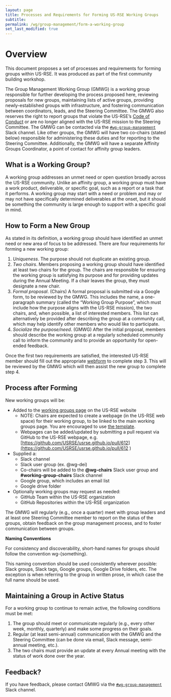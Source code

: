 ```yaml
---
layout: page
title: Processes and Requirements for Forming US-RSE Working Groups
subtitle:
permalink: /wg/group-management/form-a-working-group
set_last_modified: true
---
```


# Overview

This document proposes a set of processes and requirements for forming groups within
US-RSE. It was produced as part of the first community building workshop.

The Group Management Working Group (GMWG) is a working group responsible for further
developing the process proposed here, reviewing proposals for new groups, maintaining
lists of active groups, providing newly-established groups with infrastructure, and
fostering communication between coordinators, leads, and the Steering Committee.
The GMWG also reserves the right to report groups that violate the
US-RSE’s <a href="{{ site.baseurl }}/about/code-of-conduct/" target="_blank">Code of Conduct</a>
or are no longer aligned with the US-RSE mission to the Steering Committee.
The GMWG can be contacted via the
[`#wg-group-management`](https://usrse.slack.com/messages/wg-group-management) Slack
channel. Like other groups, the GMWG will have two co-chairs (stated below) responsible
for administering these duties and for reporting to the Steering Committee.
Additionally, the GMWG will have a separate Affinity Groups Coordinator,
a point of contact for affinity group leaders.

## What is a Working Group?

A working group addresses an unmet need or open question broadly across the US-RSE
community. Unlike an affinity group, a working group must have a work product,
deliverable, or specific goal, such as a report or a task that it performs. A working
group may start with a need or problem and may or may not have specifically determined
deliverables at the onset, but it should be something the community is large enough to
support with a specific goal in mind.

## How to Form a New Group

As stated in its definition, a working group should have identified an unmet need or
new area of focus to be addressed. There are four requirements for forming a new
working group:

1. _Uniqueness_. The purpose should not duplicate an existing group.
1. _Two chairs_. Members proposing a working group should have identified at least two
   chairs for the group. The chairs are responsible for ensuring the working group is
   satisfying its purpose and for providing updates during the Annual Meeting. If a
   chair leaves the group, they must designate a new chair.
1. _Formal proposal_. (Chairs) A formal proposal is submitted via a Google form, to be reviewed
   by the GMWG. This includes the name, a one-paragraph summary (called the
   “Working Group Purpose”, which must include how the purpose aligns with the US-RSE
   mission), the two chairs, and, when possible, a list of interested members. This
   list can alternatively be provided after describing the group at a community call,
   which may help identify other members who would like to participate.
1. _Socialize the purpose/need_. (GMWG) After the initial proposal, members should describe
   the working group at a regularly scheduled community call to inform the community and
   to provide an opportunity for open-ended feedback.

Once the first two requirements are satisfied, the interested US-RSE member should fill
out the appropriate <a href="https://forms.gle/hm67GyWWJTmWDsN37" target="_blank">webform</a> to complete step 3. This
will be reviewed by the GMWG which will then assist the new group to complete step 4.

## Process after Forming

New working groups will be:

- Added to the <a href="{{ site.baseurl }}/working-groups/" target="_blank">working groups page</a> on the US-RSE website
  - NOTE: Chairs are expected to create a webpage (in the US-RSE web space) for their
    working group, to be linked to the main working groups page.
    You are encouraged to use <a href="{{ site.baseurl }}/wg/group-management/wg-template" target="_blank">the template</a>.
  - Webpages can be added/updated by submitting a pull request via GitHub to the US-RSE webpage,
    e.g. [https://github.com/USRSE/usrse.github.io/pull/612](https://github.com/USRSE/usrse.github.io/pull/612 )
- Supplied a:
  - Slack channel
  - Slack user group (ex. @wg-dei)
  - Co-chairs will be added to the **@wg-chairs** Slack user group and **#working-group-chairs** Slack channel
  - Google group, which includes an email list
  - Google drive folder
- Optionally working groups may request as needed:
  - GitHub Team within the US-RSE organization
  - GitHub Repositories within the US-RSE organization

The GMWG will regularly (e.g., once a quarter) meet with group leaders and at least
one Steering Committee member to report on the status of the groups, obtain feedback
on the group management process, and to foster communication between groups.

**Naming Conventions**

For consistency and discoverability, short-hand names for groups should follow the
convention wg-{something}.

This naming convention should be used consistently wherever possible: Slack groups,
Slack tags, Google groups, Google Drive folders, etc. The exception is when referring
to the group in written prose, in which case the full name should be used.

## Maintaining a Group in Active Status

For a working group to continue to remain active, the following conditions must be met:

1. The group should meet or communicate regularly (e.g., every other week, monthly, quarterly) and make some progress on their goals.
1. Regular (at least semi-annual) communication with the GMWG and the Steering Committee (can be done via email, Slack message, semi-annual meeting, etc.).
1. The two chairs must provide an update at every Annual meeting with the status of work done over the year.

## Feedback?

If you have feedback, please contact GMWG via the
[`#wg-group-management`](https://usrse.slack.com/messages/wg-group-management) Slack
channel.

